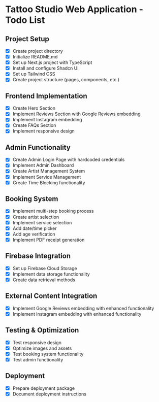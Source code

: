# Tattoo Studio Web Application - Todo List

## Project Setup
- [x] Create project directory
- [x] Initialize README.md
- [x] Set up Next.js project with TypeScript
- [x] Install and configure Shadcn UI
- [x] Set up Tailwind CSS
- [x] Create project structure (pages, components, etc.)

## Frontend Implementation
- [x] Create Hero Section
- [x] Implement Reviews Section with Google Reviews embedding
- [x] Implement Instagram embedding
- [x] Create FAQs Section
- [x] Implement responsive design

## Admin Functionality
- [x] Create Admin Login Page with hardcoded credentials
- [x] Implement Admin Dashboard
- [x] Create Artist Management System
- [x] Implement Service Management
- [x] Create Time Blocking functionality

## Booking System
- [x] Implement multi-step booking process
- [x] Create artist selection
- [x] Implement service selection
- [x] Add date/time picker
- [x] Add age verification
- [x] Implement PDF receipt generation

## Firebase Integration
- [x] Set up Firebase Cloud Storage
- [x] Implement data storage functionality
- [x] Create data retrieval methods

## External Content Integration
- [x] Implement Google Reviews embedding with enhanced functionality
- [x] Implement Instagram embedding with enhanced functionality

## Testing & Optimization
- [x] Test responsive design
- [x] Optimize images and assets
- [x] Test booking system functionality
- [x] Test admin functionality

## Deployment
- [x] Prepare deployment package
- [x] Document deployment instructions
